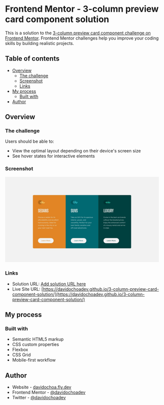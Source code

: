 # Frontend Mentor - 3-column preview card component solution

This is a solution to the [3-column preview card component challenge on Frontend Mentor](https://www.frontendmentor.io/challenges/3column-preview-card-component-pH92eAR2-). Frontend Mentor challenges help you improve your coding skills by building realistic projects. 

## Table of contents

- [Overview](#overview)
  - [The challenge](#the-challenge)
  - [Screenshot](#screenshot)
  - [Links](#links)
- [My process](#my-process)
  - [Built with](#built-with)
- [Author](#author)

## Overview

### The challenge

Users should be able to:

- View the optimal layout depending on their device's screen size
- See hover states for interactive elements

### Screenshot

![](./design/desktop-design.jpg)

### Links

- Solution URL: [Add solution URL here](https://your-solution-url.com)
- Live Site URL: [https://davidochoadev.github.io/3-column-preview-card-component-solution/](https://davidochoadev.github.io/3-column-preview-card-component-solution/)

## My process

### Built with

- Semantic HTML5 markup
- CSS custom properties
- Flexbox
- CSS Grid
- Mobile-first workflow

## Author

- Website - [davidochoa.fly.dev](https://davidochoa.fly.dev)
- Frontend Mentor - [@davidochoadev](https://www.frontendmentor.io/profile/davidochoadev)
- Twitter - [@davidochoadev](https://www.twitter.com/davidochoadev)
